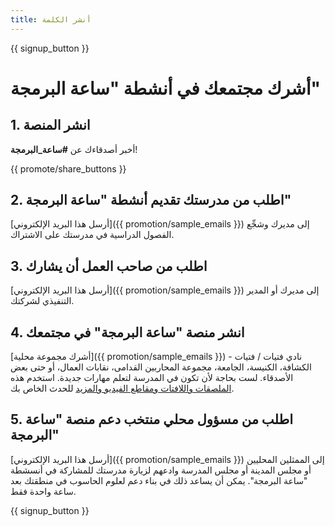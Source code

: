 ```yaml
---
title: أنشر الكلمة
---
```


{{ signup_button }}

# أشرك مجتمعك في أنشطة "ساعة البرمجة"

## 1. انشر المنصة

أخبر أصدقاءك عن **#ساعة_البرمجة**!

{{ promote/share_buttons }}

## 2. اطلب من مدرستك تقديم أنشطة "ساعة البرمجة"

[أرسل هذا البريد الإلكتروني]({{ promotion/sample_emails }}) إلى مديرك وشجِّع الفصول الدراسية في مدرستك على الاشتراك.

## 3. اطلب من صاحب العمل أن يشارك

[أرسل هذا البريد الإلكتروني]({{ promotion/sample_emails }}) إلى مديرك أو المدير التنفيذي لشركتك.

## 4. انشر منصة "ساعة البرمجة" في مجتمعك

[أشرك مجموعة محلية]({{ promotion/sample_emails }}) - نادي فتيات / فتيات الكشافة، الكنيسة، الجامعة، مجموعة المحاربين القدامى، نقابات العمال، أو حتى بعض الأصدقاء. لست بحاجة لأن تكون في المدرسة لتعلم مهارات جديدة. استخدم هذه [الملصقات واللافتات ومقاطع الفيديو والمزيد](/promote/resources) للحدث الخاص بك.

## 5. اطلب من مسؤول محلي منتخب دعم منصة "ساعة البرمجة"

[أرسل هذا البريد الإلكتروني]({{ promotion/sample_emails }}) إلى الممثلين المحليين أو مجلس المدينة أو مجلس المدرسة وادعهم لزيارة مدرستك للمشاركة في أنسشطة "ساعة البرمجة". يمكن أن يساعد ذلك في بناء دعم لعلوم الحاسوب في منطقتك بعد ساعة واحدة فقط.

{{ signup_button }}